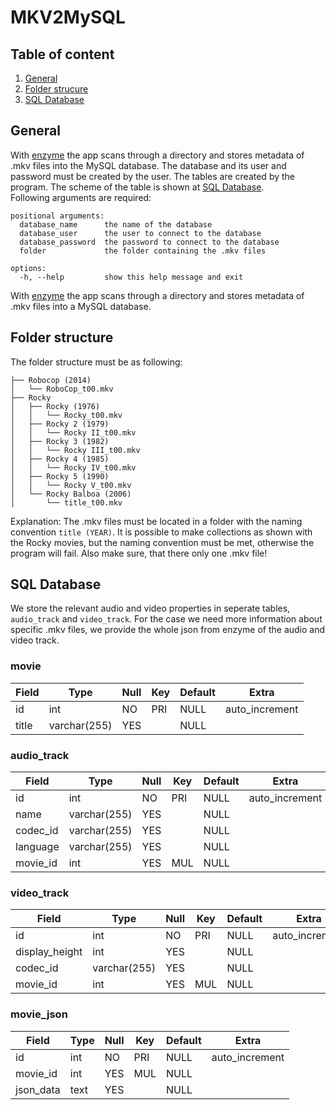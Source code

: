 # MKV2MySQL
## Table of content
1. [General](#General)
2. [Folder strucure](#folder-structure)
3. [SQL Database](#sql-database)


## General

With [enzyme](https://pypi.org/project/enzyme/) the app scans through a directory and stores metadata of .mkv files into the MySQL database. 
The database and its user and password must be created by the user. 
The tables are created by the program. The scheme of the table is shown at [SQL Database](#sql-database).
<br>
Following arguments are required:
```
positional arguments:
  database_name      the name of the database
  database_user      the user to connect to the database
  database_password  the password to connect to the database
  folder             the folder containing the .mkv files

options:
  -h, --help         show this help message and exit
```
With [enzyme](https://pypi.org/project/enzyme/) the app scans through a directory and stores metadata of .mkv files into a MySQL database. 

## Folder structure

The folder structure must be as following:
```
├── Robocop (2014)
│   └── RoboCop_t00.mkv
├── Rocky
│   ├── Rocky (1976)
│   │   └── Rocky_t00.mkv
│   ├── Rocky 2 (1979)
│   │   └── Rocky II_t00.mkv
│   ├── Rocky 3 (1982)
│   │   └── Rocky III_t00.mkv
│   ├── Rocky 4 (1985)
│   │   └── Rocky IV_t00.mkv
│   ├── Rocky 5 (1990)
│   │   └── Rocky V_t00.mkv
│   └── Rocky Balboa (2006)
│       └── title_t00.mkv
```

Explanation: The .mkv files must be located in a folder with the naming convention ```title (YEAR)```. 
It is possible to make collections as shown with the Rocky movies, but the naming convention must be met, otherwise the program will fail.
Also make sure, that there only one .mkv file!


## SQL Database

We store the relevant audio and video properties in seperate tables, ```audio_track``` and ```video_track```. For the case we need more information about specific .mkv files, we provide the whole json from enzyme of the audio and video track.


### movie
| Field | Type         | Null | Key | Default | Extra          |
|-------|--------------|------|-----|---------|----------------|
| id    | int          | NO   | PRI | NULL    | auto_increment |
| title | varchar(255) | YES  |     | NULL    |                |



### audio_track
| Field    | Type         | Null | Key | Default | Extra          |
|----------|--------------|------|-----|---------|----------------|
| id       | int          | NO   | PRI | NULL    | auto_increment |
| name     | varchar(255) | YES  |     | NULL    |                |
| codec_id | varchar(255) | YES  |     | NULL    |                |
| language | varchar(255) | YES  |     | NULL    |                |
| movie_id | int          | YES  | MUL | NULL    |                |






### video_track
| Field          | Type         | Null | Key | Default | Extra          |
|----------------|--------------|------|-----|---------|----------------|
| id             | int          | NO   | PRI | NULL    | auto_increment |
| display_height | int          | YES  |     | NULL    |                |
| codec_id       | varchar(255) | YES  |     | NULL    |                |
| movie_id       | int          | YES  | MUL | NULL    |                |



### movie_json
| Field     | Type | Null | Key | Default | Extra          |
|-----------|------|------|-----|---------|----------------|
| id        | int  | NO   | PRI | NULL    | auto_increment |
| movie_id  | int  | YES  | MUL | NULL    |                |
| json_data | text | YES  |     | NULL    |                |
